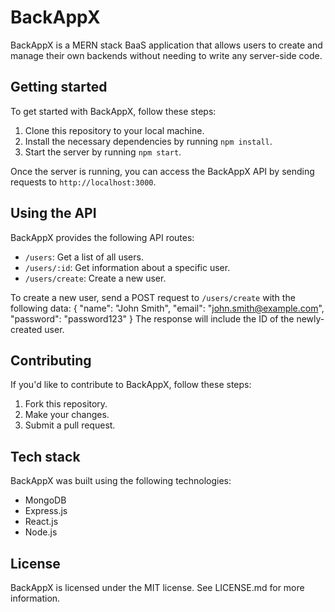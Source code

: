 # BackAppX

BackAppX is a MERN stack BaaS application that allows users to create and manage their own backends without needing to write any server-side code.

## Getting started

To get started with BackAppX, follow these steps:

1. Clone this repository to your local machine.
2. Install the necessary dependencies by running `npm install`.
3. Start the server by running `npm start`.

Once the server is running, you can access the BackAppX API by sending requests to `http://localhost:3000`.

## Using the API

BackAppX provides the following API routes:

- `/users`: Get a list of all users.
- `/users/:id`: Get information about a specific user.
- `/users/create`: Create a new user.

To create a new user, send a POST request to `/users/create` with the following data:
{
"name": "John Smith",
"email": "john.smith@example.com",
"password": "password123"
}
The response will include the ID of the newly-created user.

## Contributing

If you'd like to contribute to BackAppX, follow these steps:

1. Fork this repository.
2. Make your changes.
3. Submit a pull request.

## Tech stack

BackAppX was built using the following technologies:

- MongoDB
- Express.js
- React.js
- Node.js

## License

BackAppX is licensed under the MIT license. See LICENSE.md for more information.
